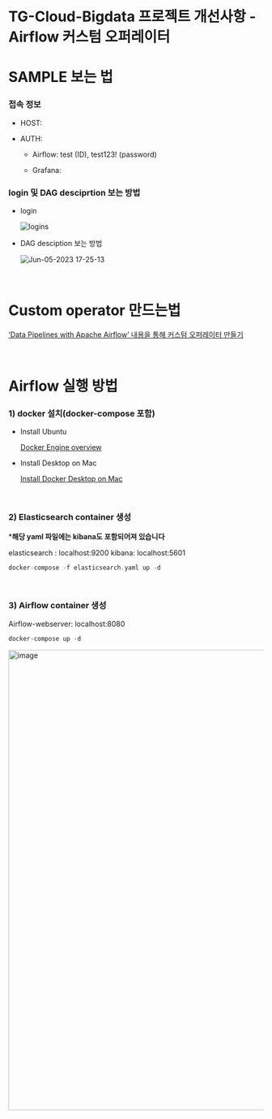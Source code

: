 # TG-Cloud-Bigdata 프로젝트 개선사항 - Airflow 커스텀 오퍼레이터 

# SAMPLE 보는 법

### 접속 정보

- HOST:
- AUTH:
    
     - Airflow: test (ID),  test123! (password)
    
     - Grafana: 
    

### login 및 DAG desciprtion 보는 방법

- login

    ![logins](https://github.com/cucuridas/operator_custom_tg/assets/65060314/63cd8b87-fc0e-4e50-98d8-b763bea5502b)

- DAG desciption 보는 방법
    
    ![Jun-05-2023 17-25-13](https://github.com/cucuridas/operator_custom_tg/assets/65060314/8c87d151-abfd-4e8f-b78d-eb37c8904865)

<br>

# Custom operator 만드는법

[ ‘Data Pipelines with Apache Airflow’ 내용을 통해 커스텀 오퍼레이터 만들기](READBOOKS.md)

</br>

# Airflow 실행 방법

### 1) docker 설치(docker-compose 포함)

- Install Ubuntu

    [Docker Engine overview](https://docs.docker.com/engine/)

- Install Desktop on Mac

    [Install Docker Desktop on Mac](https://docs.docker.com/desktop/install/mac-install/)

</br> 

### 2) Elasticsearch container 생성

***해당 yaml 파일에는 kibana도 포함되어져 있습니다** 

elasticsearch : localhost:9200
kibana: localhost:5601

```c
docker-compose -f elasticsearch.yaml up -d
```

</br> 

### 3) Airflow container 생성

Airflow-webserver: localhost:8080

```c
docker-compose up -d
```

<img width="907" alt="image" src="https://github.com/cucuridas/operator_custom_tg/assets/65060314/92ecfa81-40c8-4563-b300-8216796bcae6">
